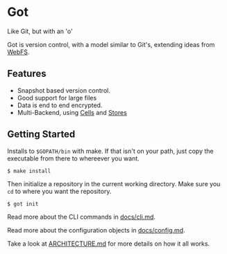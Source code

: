 # Got
Like Git, but with an 'o'

Got is version control, with a model similar to Git's, extending ideas from [WebFS](https://github.com/brendoncarroll/webfs).

## Features
- Snapshot based version control.
- Good support for large files
- Data is end to end encrypted.
- Multi-Backend, using [Cells](./pkg/cells) and [Stores](./pkg/cadata)

## Getting Started
Installs to `$GOPATH/bin` with make.
If that isn't on your path, just copy the executable from there to whereever you want.

```shell
$ make install
```

Then initialize a repository in the current working directory.
Make sure you `cd` to where you want the repository.
```shell
$ got init
```

Read more about the CLI commands in [docs/cli.md](./docs/cli.md).

Read more about the configuration objects in [docs/config.md](./docs/config.md).

Take a look at [ARCHITECTURE.md](./ARCHITECTURE.md) for more details on how it all works.
